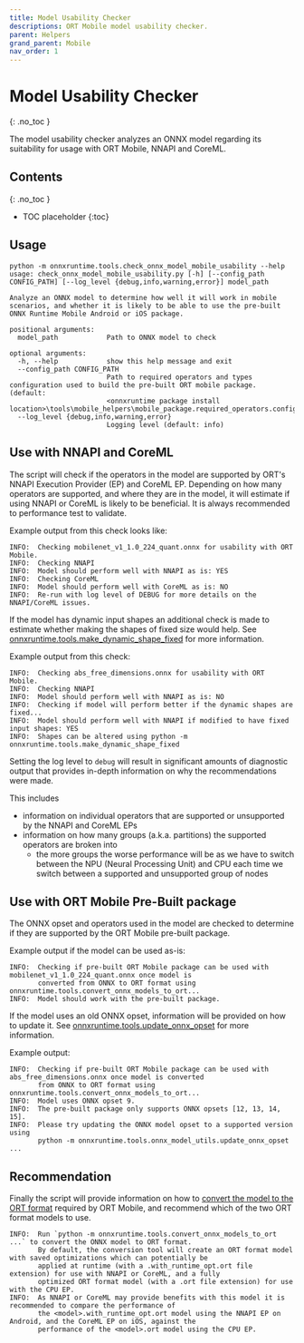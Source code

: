 ```yaml
---
title: Model Usability Checker
descriptions: ORT Mobile model usability checker.
parent: Helpers
grand_parent: Mobile
nav_order: 1
---
```

# Model Usability Checker
{: .no_toc }

The model usability checker analyzes an ONNX model regarding its suitability for usage with ORT Mobile, NNAPI and CoreML.

## Contents
{: .no_toc }

* TOC placeholder
{:toc}

## Usage

```
python -m onnxruntime.tools.check_onnx_model_mobile_usability --help
usage: check_onnx_model_mobile_usability.py [-h] [--config_path CONFIG_PATH] [--log_level {debug,info,warning,error}] model_path

Analyze an ONNX model to determine how well it will work in mobile scenarios, and whether it is likely to be able to use the pre-built ONNX Runtime Mobile Android or iOS package.

positional arguments:
  model_path            Path to ONNX model to check

optional arguments:
  -h, --help            show this help message and exit
  --config_path CONFIG_PATH
                        Path to required operators and types configuration used to build the pre-built ORT mobile package. (default:
                        <onnxruntime package install location>\tools\mobile_helpers\mobile_package.required_operators.config)
  --log_level {debug,info,warning,error}
                        Logging level (default: info)
```

## Use with NNAPI and CoreML

The script will check if the operators in the model are supported by ORT's NNAPI Execution Provider (EP) and CoreML EP. Depending on how many operators are supported, and where they are in the model, it will estimate if using NNAPI or CoreML is likely to be beneficial. It is always recommended to performance test to validate.

Example output from this check looks like:
```
INFO:  Checking mobilenet_v1_1.0_224_quant.onnx for usability with ORT Mobile.
INFO:  Checking NNAPI
INFO:  Model should perform well with NNAPI as is: YES
INFO:  Checking CoreML
INFO:  Model should perform well with CoreML as is: NO
INFO:  Re-run with log level of DEBUG for more details on the NNAPI/CoreML issues.
```

If the model has dynamic input shapes an additional check is made to estimate whether making the shapes of fixed size would help. See [onnxruntime.tools.make_dynamic_shape_fixed](./make-dynamic-shape-fixed.md) for more information. 

Example output from this check:

```
INFO:  Checking abs_free_dimensions.onnx for usability with ORT Mobile.
INFO:  Checking NNAPI
INFO:  Model should perform well with NNAPI as is: NO
INFO:  Checking if model will perform better if the dynamic shapes are fixed...
INFO:  Model should perform well with NNAPI if modified to have fixed input shapes: YES
INFO:  Shapes can be altered using python -m onnxruntime.tools.make_dynamic_shape_fixed
```

Setting the log level to `debug` will result in significant amounts of diagnostic output that provides in-depth information on why the recommendations were made.

This includes
- information on individual operators that are supported or unsupported by the NNAPI and CoreML EPs
- information on how many groups (a.k.a. partitions) the supported operators are broken into
  - the more groups the worse performance will be as we have to switch between the NPU (Neural Processing Unit) and CPU each time we switch between a supported and unsupported group of nodes

## Use with ORT Mobile Pre-Built package

The ONNX opset and operators used in the model are checked to determine if they are supported by the ORT Mobile pre-built package.

Example output if the model can be used as-is:
```
INFO:  Checking if pre-built ORT Mobile package can be used with mobilenet_v1_1.0_224_quant.onnx once model is
       converted from ONNX to ORT format using onnxruntime.tools.convert_onnx_models_to_ort...
INFO:  Model should work with the pre-built package.
```

If the model uses an old ONNX opset, information will be provided on how to update it. 
See [onnxruntime.tools.update_onnx_opset](./index.md#onnx-model-opset-updater) for more information.

Example output:
```
INFO:  Checking if pre-built ORT Mobile package can be used with abs_free_dimensions.onnx once model is converted 
       from ONNX to ORT format using onnxruntime.tools.convert_onnx_models_to_ort...
INFO:  Model uses ONNX opset 9.
INFO:  The pre-built package only supports ONNX opsets [12, 13, 14, 15].
INFO:  Please try updating the ONNX model opset to a supported version using
       python -m onnxruntime.tools.onnx_model_utils.update_onnx_opset ...
```

## Recommendation

Finally the script will provide information on how to [convert the model to the ORT format](../../../../docs/reference/ort-model-format.md) required by ORT Mobile, and recommend which of the two ORT format models to use.

```
INFO:  Run `python -m onnxruntime.tools.convert_onnx_models_to_ort ...` to convert the ONNX model to ORT format. 
       By default, the conversion tool will create an ORT format model with saved optimizations which can potentially be 
       applied at runtime (with a .with_runtime_opt.ort file extension) for use with NNAPI or CoreML, and a fully
       optimized ORT format model (with a .ort file extension) for use with the CPU EP.
INFO:  As NNAPI or CoreML may provide benefits with this model it is recommended to compare the performance of 
       the <model>.with_runtime_opt.ort model using the NNAPI EP on Android, and the CoreML EP on iOS, against the 
       performance of the <model>.ort model using the CPU EP.
```

